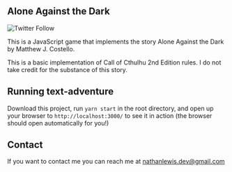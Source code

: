 <!-- @format -->

## Alone Against the Dark

![Twitter Follow](https://img.shields.io/twitter/follow/nlewis84?style=social)

This is a JavaScript game that implements the story Alone Against the Dark by Matthew J. Costello.

This is a basic implementation of Call of Cthulhu 2nd Edition rules. I do not take credit for the substance of this story.

## Running text-adventure

Download this project, run `yarn start` in the root directory, and open up your browser to `http://localhost:3000/` to see it in action (the browser should open automatically for you!)

## Contact

If you want to contact me you can reach me at nathanlewis.dev@gmail.com
